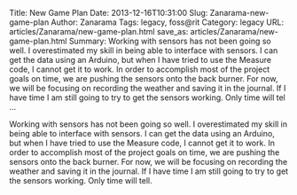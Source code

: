 Title: New Game Plan
Date: 2013-12-16T10:31:00
Slug: Zanarama-new-game-plan
Author: Zanarama
Tags: legacy, foss@rit
Category: legacy
URL: articles/Zanarama/new-game-plan.html
save_as: articles/Zanarama/new-game-plan.html
Summary: Working with sensors has not been going so well. I overestimated my skill in being able to interface with sensors. I can get the data using an Arduino, but when I have tried to use the Measure code, I cannot get it to work. In order to accomplish most of the project goals on time, we are pushing the sensors onto the back burner. For now, we will be focusing on recording the weather and saving it in the journal. If I have time I am still going to try to get the sensors working. Only time will tel ... 

Working with sensors has not been going so well. I overestimated my skill in
being able to interface with sensors. I can get the data using an Arduino, but
when I have tried to use the Measure code, I cannot get it to work. In order
to accomplish most of the project goals on time, we are pushing the sensors
onto the back burner. For now, we will be focusing on recording the weather
and saving it in the journal. If I have time I am still going to try to get
the sensors working. Only time will tell.

